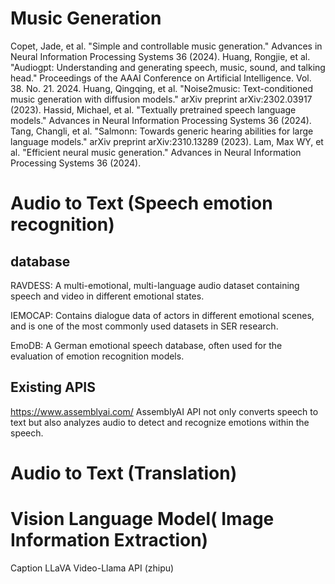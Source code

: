 # Music Generation
Copet, Jade, et al. "Simple and controllable music generation." Advances in Neural Information Processing Systems 36 (2024).
Huang, Rongjie, et al. "Audiogpt: Understanding and generating speech, music, sound, and talking head." Proceedings of the AAAI Conference on Artificial Intelligence. Vol. 38. No. 21. 2024.
Huang, Qingqing, et al. "Noise2music: Text-conditioned music generation with diffusion models." arXiv preprint arXiv:2302.03917 (2023).
Hassid, Michael, et al. "Textually pretrained speech language models." Advances in Neural Information Processing Systems 36 (2024).
Tang, Changli, et al. "Salmonn: Towards generic hearing abilities for large language models." arXiv preprint arXiv:2310.13289 (2023).
Lam, Max WY, et al. "Efficient neural music generation." Advances in Neural Information Processing Systems 36 (2024).

# Audio to Text (Speech emotion recognition)
## database
RAVDESS: A multi-emotional, multi-language audio dataset containing speech and video in different emotional states.

IEMOCAP: Contains dialogue data of actors in different emotional scenes, and is one of the most commonly used datasets in SER research.

EmoDB: A German emotional speech database, often used for the evaluation of emotion recognition models.
## Existing APIS
https://www.assemblyai.com/
AssemblyAI API not only converts speech to text but also analyzes audio to detect and recognize emotions within the speech.




# Audio to Text (Translation)


# Vision Language Model( Image Information Extraction)
Caption
LLaVA
Video-Llama
API (zhipu)
